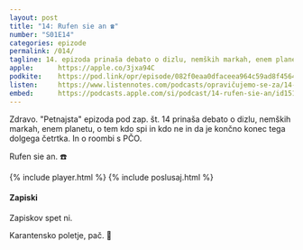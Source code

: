 ```yaml
---
layout: post
title: "14: Rufen sie an ☎️"
number: "S01E14"
categories: epizode
permalink: /014/
tagline: 14. epizoda prinaša debato o dizlu, nemških markah, enem planetu, o tem kdo spi in kdo ne in da je končno konec tega dolgega četrtka. In o roombi s PČO. Rufen sie an. 
apple:		https://apple.co/3jxa94C
podkite:	https://pod.link/opr/episode/082f0eaa0dfaceea964c59ad8f45646c
listen:		https://www.listennotes.com/podcasts/opravičujemo-se-za/14-rufen-sie-an-mLHEfwjhl21/embed/
embed:		https://podcasts.apple.com/si/podcast/14-rufen-sie-an/id1514750013?i=1000489602928
---
```


Zdravo. "Petnajsta" epizoda pod zap. št. 14 prinaša debato o dizlu, nemških markah, enem planetu, o tem kdo spi in kdo ne in da je končno konec tega dolgega četrtka. In o roombi s PČO. 

Rufen sie an. ☎️

{% include player.html %}
{% include poslusaj.html %}

#### Zapiski

Zapiskov spet ni. 

Karantensko poletje, pač. 🌅